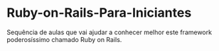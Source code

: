 # Ruby-on-Rails-Para-Iniciantes
Sequência de aulas que vai ajudar a conhecer melhor este framework poderosíssimo chamado Ruby on Rails.
